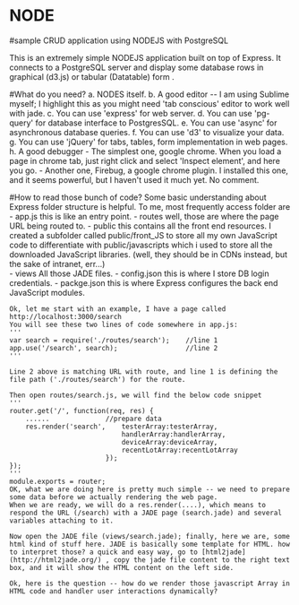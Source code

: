 NODE
====

#sample CRUD application using NODEJS with PostgreSQL


This is an extremely simple NODEJS application built on top of Express. It connects to a PostgreSQL server and display some database rows in 
graphical (d3.js) or tabular (Datatable) form .

#What do you need?
	a. NODES itself. 
	b. A good editor -- I am using Sublime myself; I highlight this as you might need 'tab conscious' editor to work well with jade.
	c. You can use 'express' for web server.
	d. You can use 'pg-query' for database interface to PostgresSQL.
	e. You can use 'async' for asynchronous database queries.
	f. You can use 'd3' to visualize your data.
	g. You can use 'jQuery' for tabs, tables, form implementation in web pages.
	h. A good debugger 
	   - The simplest one, google chrome. When you load a page in chrome tab, just right click and select 'Inspect element', and here you go.
	   - Another one, Firebug, a google chrome plugin. I installed this one, and it seems powerful, but I haven't used it much yet. No comment.

#How to read those bunch of code?
	Some basic understanding about Express folder structure is helpful. To me, most frequently access folder are 
		- app.js       this is like an entry point.
		- routes	   well, those are where the page URL being routed to.
		- public	   this contains all the front end resources. I created a subfolder called public/front_JS to store all my own JavaScript code to differentiate with
						public/javascripts which i used to store all the downloaded JavaScript libraries. (well, they should be in CDNs instead, but the sake of intranet, err...)	   
		- views   	   All those JADE files.
		- config.json  this is where I store DB login credentials.
		- packge.json  this is where Express configures the back end JavaScript modules.
	
	Ok, let me start with an example, I have a page called http://localhost:3000/search
	You will see these two lines of code somewhere in app.js:
	'''
	var search = require('./routes/search');    //line 1
	app.use('/search', search);                 //line 2
	'''
	
	Line 2 above is matching URL with route, and line 1 is defining the file path ('./routes/search') for the route.
	
	Then open routes/search.js, we will find the below code snippet
	'''
	router.get('/', function(req, res) {
		......              //prepare data
		res.render('search', 	testerArray:testerArray, 
								handlerArray:handlerArray, 
								deviceArray:deviceArray, 
								recentLotArray:recentLotArray
							});								
	});
	'''
	module.exports = router;
	OK, what we are doing here is pretty much simple -- we need to prepare some data before we actually rendering the web page.
	When we are ready, we will do a res.render(....), which means to respond the URL (/search) with a JADE page (search.jade) and several variables attaching to it.
	
	Now open the JADE file (views/search.jade); finally, here we are, some html kind of stuff here. JADE is basically some template for HTML. how to interpret those? a quick and easy way, go to [html2jade](http://html2jade.org/) , copy the jade file content to the right text box, and it will show the HTML content on the left side.
	
	Ok, here is the question -- how do we render those javascript Array in HTML code and handler user interactions dynamically?
	
	
	
	
	